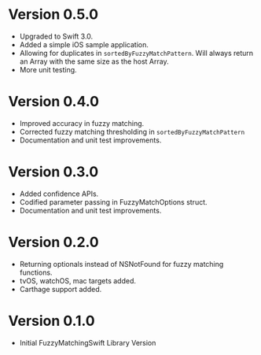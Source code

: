 # Version 0.5.0

- Upgraded to Swift 3.0.
- Added a simple iOS sample application.
- Allowing for duplicates in `sortedByFuzzyMatchPattern`. Will always return an Array with the same size as the host Array.
- More unit testing.

# Version 0.4.0

- Improved accuracy in fuzzy matching.
- Corrected fuzzy matching thresholding in `sortedByFuzzyMatchPattern`
- Documentation and unit test improvements.

# Version 0.3.0

- Added confidence APIs.
- Codified parameter passing in FuzzyMatchOptions struct.
- Documentation and unit test improvements.

# Version 0.2.0

- Returning optionals instead of NSNotFound for fuzzy matching functions.
- tvOS, watchOS, mac targets added.
- Carthage support added.

# Version 0.1.0

- Initial FuzzyMatchingSwift Library Version
